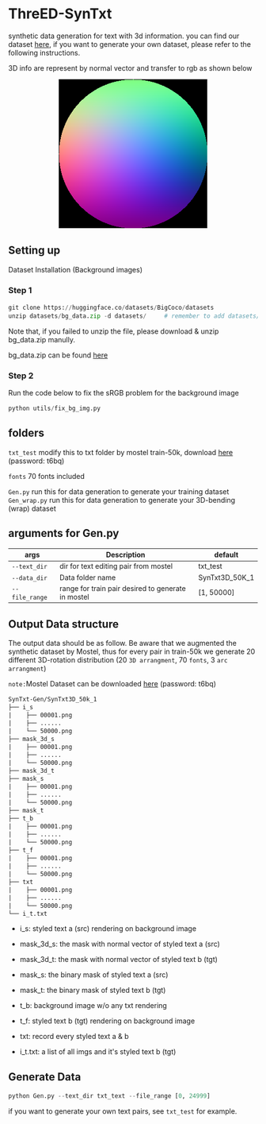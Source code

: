 # ThreED-SynTxt
synthetic data generation for text with 3d information.
you can find our dataset [here](https://drive.google.com/drive/u/1/folders/1ED0-dJxuBDWLhW1qWxxl4wAd4gtlcXM5), if you want to generate your own dataset, please refer to the following instructions.

3D info are represent by normal vector and transfer to rgb as shown below

<p align="center">
  <img src="Sphere.png" alt="normal map" width="300">
</p>


## Setting up
Dataset Installation (Background images)
### Step 1
```python
git clone https://huggingface.co/datasets/BigCoco/datasets
unzip datasets/bg_data.zip -d datasets/     # remember to add datasets/bg_data to your .gitignore
```

Note that, if you failed to unzip the file, please download & unzip bg_data.zip manully.


bg_data.zip can be found [here](https://huggingface.co/datasets/BigCoco/datasets/tree/main) 

### Step 2
Run the code below to fix the sRGB problem for the background image

```python
python utils/fix_bg_img.py
```


## folders
`txt_test` modify this to txt folder by mostel train-50k, download [here](https://rec.ustc.edu.cn/share/81ddc320-b05b-11ed-b4bc-5f690f426d88) (password: t6bq)


`fonts` 70 fonts included


`Gen.py` run this for data generation to generate your training dataset
`Gen_wrap.py` run this for data generation to generate your 3D-bending (wrap) dataset

## arguments for Gen.py
| args | Description | default |
| --- | --- | --- |
| `--text_dir` | dir for text editing pair from mostel | txt_test |
| `--data_dir` | Data folder name | SynTxt3D_50K_1 |
| `--file_range` | range for train pair desired to generate in mostel | [1, 50000] |

## Output Data structure
The output data should be as follow. Be aware that we augmented the synthetic dataset by Mostel, thus for every pair in train-50k we generate 20 different 3D-rotation distribution (20 `3D arrangment`, 70 `fonts`, 3 `arc arrangment`)

`note:`Mostel Dataset can be downloaded [here](https://rec.ustc.edu.cn/share/81ddc320-b05b-11ed-b4bc-5f690f426d88) (password: t6bq)
```
SynTxt-Gen/SynTxt3D_50k_1
├── i_s
|    ├── 00001.png
|    ├── ......
|    └── 50000.png
├── mask_3d_s
|    ├── 00001.png
|    ├── ......
|    └── 50000.png
├── mask_3d_t
├── mask_s
|    ├── 00001.png
|    ├── ......
|    └── 50000.png
├── mask_t
├── t_b
|    ├── 00001.png
|    ├── ......
|    └── 50000.png
├── t_f 
|    ├── 00001.png
|    ├── ......
|    └── 50000.png
├── txt
|    ├── 00001.png
|    ├── ......
|    └── 50000.png
└── i_t.txt
```

- i_s: styled text a (src) rendering on background image

- mask_3d_s: the mask with normal vector of styled text a (src)

- mask_3d_t: the mask with normal vector of styled text b (tgt)

- mask_s: the binary mask of styled text a (src)

- mask_t: the binary mask of styled text b (tgt)

- t_b: background image w/o any txt rendering

- t_f: styled text b (tgt) rendering on background image

- txt: record every styled text a & b

- i_t.txt: a list of all imgs and it's styled text b (tgt)

## Generate Data
```python
python Gen.py --text_dir txt_text --file_range [0, 24999]
```

if you want to generate your own text pairs, see `txt_test` for example.